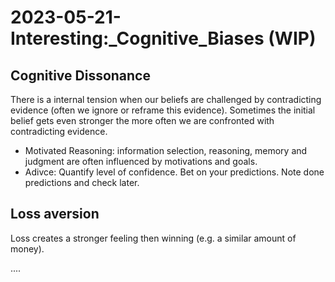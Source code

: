 # 2023-05-21-Interesting:_Cognitive_Biases (WIP)

## Cognitive Dissonance
There is a internal tension when our beliefs are challenged by contradicting evidence (often we ignore or reframe this evidence). Sometimes the initial belief gets even stronger the more often we are confronted with contradicting evidence.
- Motivated Reasoning: information selection, reasoning, memory and judgment are often influenced by motivations and goals.
- Adivce: Quantify level of confidence. Bet on your predictions. Note done predictions and check later.

## Loss aversion
Loss creates a stronger feeling then winning (e.g. a similar amount of money).


....
